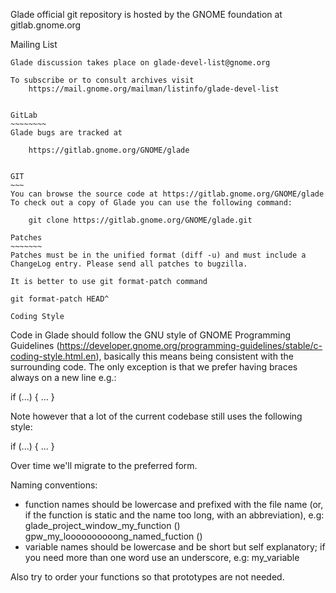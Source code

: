 Glade official git repository is hosted by the GNOME foundation at
gitlab.gnome.org

Mailing List
~~~~~~~~~~~~
Glade discussion takes place on glade-devel-list@gnome.org

To subscribe or to consult archives visit
	https://mail.gnome.org/mailman/listinfo/glade-devel-list


GitLab
~~~~~~~~
Glade bugs are tracked at

	https://gitlab.gnome.org/GNOME/glade


GIT
~~~
You can browse the source code at https://gitlab.gnome.org/GNOME/glade
To check out a copy of Glade you can use the following command:

	git clone https://gitlab.gnome.org/GNOME/glade.git

Patches
~~~~~~~
Patches must be in the unified format (diff -u) and must include a
ChangeLog entry. Please send all patches to bugzilla.

It is better to use git format-patch command

git format-patch HEAD^

Coding Style
~~~~~~~~~~~~
Code in Glade should follow the GNU style of GNOME Programming Guidelines
(https://developer.gnome.org/programming-guidelines/stable/c-coding-style.html.en),
basically this means being consistent with the surrounding code.
The only exception is that we prefer having braces always on a new line
e.g.:

if (...)
  {
    ...
  }

Note however that a lot of the current codebase still uses the following
style:

if (...) {
  ...
}

Over time we'll migrate to the preferred form.

Naming conventions:
- function names should be lowercase and prefixed with the
  file name (or, if the function is static and the name too long,
  with an abbreviation), e.g:
  glade_project_window_my_function ()
  gpw_my_loooooooooong_named_fuction ()
- variable names should be lowercase and be short but self explanatory;
  if you need more than one word use an underscore, e.g:
  my_variable

Also try to order your functions so that prototypes are not needed.



